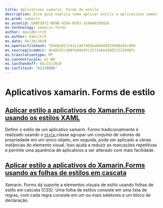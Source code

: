 ```yaml
---
title: Aplicativos xamarin. Forms de estilo
description: Este guia explica como aplicar estilo a aplicativos xamarin. Forms usando estilos XAML e usando folhas de estilos em cascata.
ms.prod: xamarin
ms.assetid: EABF5072-B89B-4356-B7B3-1C6B40358926
ms.technology: xamarin-forms
author: davidbritch
ms.author: dabritch
ms.date: 04/28/2018
ms.openlocfilehash: 75de62017c01c14ef4d2bab6d458336484d5cd69
ms.sourcegitcommit: 4b402d1c508fa84e4fc3171a6e43b811323948fc
ms.translationtype: MT
ms.contentlocale: pt-BR
ms.lasthandoff: 04/23/2019
ms.locfileid: "61170096"
---
```

# <a name="styling-xamarinforms-apps"></a>Aplicativos xamarin. Forms de estilo

## <a name="styling-xamarinforms-apps-using-xaml-stylesxamlindexmd"></a>[Aplicar estilo a aplicativos do Xamarin.Forms usando os estilos XAML](xaml/index.md)

Definir o estilo de um aplicativo xamarin. Forms tradicionalmente é realizado usando o [ `Style` ](xref:Xamarin.Forms.Style) classe agrupar um conjunto de valores de propriedade em um único objeto, em seguida, pode ser aplicado a várias instâncias do elemento visual. Isso ajuda a reduzir as marcações repetitivas e permite uma aparência de aplicativos a ser alterado com mais facilidade.

## <a name="styling-xamarinforms-apps-using-cascading-style-sheetscssindexmd"></a>[Aplicar estilo a aplicativos do Xamarin.Forms usando as folhas de estilos em cascata](css/index.md)

Xamarin. Forms dá suporte a elementos visuais de estilo usando folhas de estilo em cascata (CSS). Uma folha de estilos consiste em uma lista de regras, com cada regra consiste em um ou mais seletores e um bloco de declaração.
